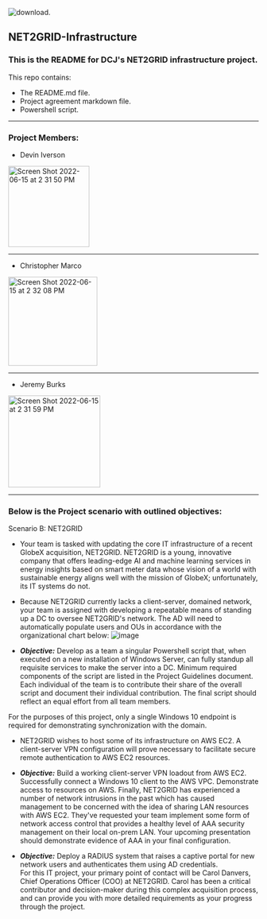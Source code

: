 ![download](https://user-images.githubusercontent.com/97761340/173932706-c7da9967-46a8-4831-9713-b3c58a93a692.png). 

## **NET2GRID-Infrastructure**
### This is the README for DCJ's NET2GRID infrastructure project.   
This repo contains: 
* The README.md file.  
* Project agreement markdown file.   
* Powershell script.  

***

### Project Members:  
* Devin Iverson
<img width="163" alt="Screen Shot 2022-06-15 at 2 31 50 PM" src="https://user-images.githubusercontent.com/97761340/173933557-ef79ddd3-509a-4512-b5c4-eb21a1cf5e34.png">

***

* Christopher Marco
<img width="179" alt="Screen Shot 2022-06-15 at 2 32 08 PM" src="https://user-images.githubusercontent.com/97761340/173933602-031170f0-4e4c-44db-98c2-561f75ae0ea7.png">

***

* Jeremy Burks
<img width="185" alt="Screen Shot 2022-06-15 at 2 31 59 PM" src="https://user-images.githubusercontent.com/97761340/173933613-31c270d8-e63a-4179-aaaf-151c7780eaac.png">

***

### Below is the Project scenario with outlined objectives:   
Scenario B: NET2GRID

* Your team is tasked with updating the core IT infrastructure of a recent GlobeX acquisition, NET2GRID. NET2GRID is a young, innovative company that offers leading-edge AI and machine learning services in energy insights based on smart meter data whose vision of a world with sustainable energy aligns well with the mission of GlobeX; unfortunately, its IT systems do not.

* Because NET2GRID currently lacks a client-server, domained network, your team is assigned with developing a repeatable means of standing up a DC to oversee NET2GRID's network. The AD will need to automatically populate users and OUs in accordance with the organizational chart below:
![image](https://user-images.githubusercontent.com/97761340/173932387-e6c44e9d-af93-4a7c-b265-67242cd221fd.png)
* ***Objective:*** Develop as a team a singular Powershell script that, when executed on a new installation of Windows Server, can fully standup all requisite services to make the server into a DC. Minimum required components of the script are listed in the Project Guidelines document. Each individual of the team is to contribute their share of the overall script and document their individual contribution. The final script should reflect an equal effort from all team members.

For the purposes of this project, only a single Windows 10 endpoint is required for demonstrating synchronization with the domain.

* NET2GRID wishes to host some of its infrastructure on AWS EC2. A client-server VPN configuration will prove necessary to facilitate secure remote authentication to AWS EC2 resources.

* ***Objective:*** Build a working client-server VPN loadout from AWS EC2. Successfully connect a Windows 10 client to the AWS VPC. Demonstrate access to resources on AWS.
Finally, NET2GRID has experienced a number of network intrusions in the past which has caused management to be concerned with the idea of sharing LAN resources with AWS EC2. They've requested your team implement some form of network access control that provides a healthy level of AAA security management on their local on-prem LAN. Your upcoming presentation should demonstrate evidence of AAA in your final configuration.

* ***Objective:*** Deploy a RADIUS system that raises a captive portal for new network users and authenticates them using AD credentials.  
For this IT project, your primary point of contact will be Carol Danvers, Chief Operations Officer (COO) at NET2GRID. Carol has been a critical contributor and decision-maker during this complex acquisition process, and can provide you with more detailed requirements as your progress through the project.
